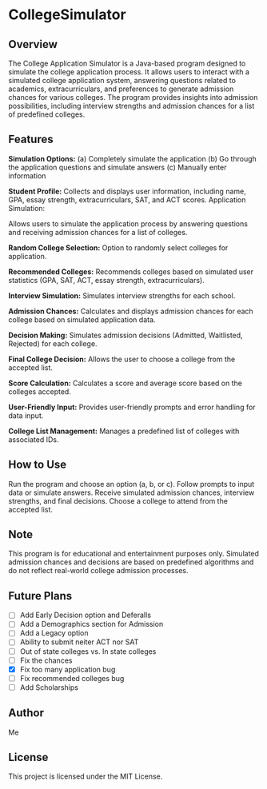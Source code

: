 # CollegeSimulator

## Overview
The College Application Simulator is a Java-based program designed to simulate the college application process. It allows users to interact with a simulated college application system, answering questions related to academics, extracurriculars, and preferences to generate admission chances for various colleges. The program provides insights into admission possibilities, including interview strengths and admission chances for a list of predefined colleges.

## Features
**Simulation Options:**
(a) Completely simulate the application
(b) Go through the application questions and simulate answers
(c) Manually enter information

**Student Profile:**
Collects and displays user information, including name, GPA, essay strength, extracurriculars, SAT, and ACT scores.
Application Simulation:

Allows users to simulate the application process by answering questions and receiving admission chances for a list of colleges.

**Random College Selection:**
Option to randomly select colleges for application.

**Recommended Colleges:**
Recommends colleges based on simulated user statistics (GPA, SAT, ACT, essay strength, extracurriculars).

**Interview Simulation:**
Simulates interview strengths for each school.

**Admission Chances:**
Calculates and displays admission chances for each college based on simulated application data.

**Decision Making:**
Simulates admission decisions (Admitted, Waitlisted, Rejected) for each college.

**Final College Decision:**
Allows the user to choose a college from the accepted list.

**Score Calculation:**
Calculates a score and average score based on the colleges accepted.

**User-Friendly Input:**
Provides user-friendly prompts and error handling for data input.

**College List Management:**
Manages a predefined list of colleges with associated IDs.

## How to Use
Run the program and choose an option (a, b, or c).
Follow prompts to input data or simulate answers.
Receive simulated admission chances, interview strengths, and final decisions.
Choose a college to attend from the accepted list.

## Note
This program is for educational and entertainment purposes only. Simulated admission chances and decisions are based on predefined algorithms and do not reflect real-world college admission processes.

## Future Plans
- [ ] Add Early Decision option and Deferalls
- [ ] Add a Demographics section for Admission
- [ ] Add a Legacy option
- [ ] Ability to submit neiter ACT nor SAT
- [ ] Out of state colleges vs. In state colleges
- [ ] Fix the chances
- [x] Fix too many application bug
- [ ] Fix recommended colleges bug
- [ ] Add Scholarships

## Author
Me

## License
This project is licensed under the MIT License.
